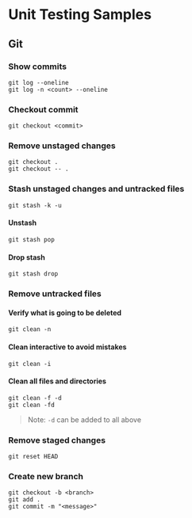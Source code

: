 # Unit Testing Samples

## Git

### Show commits

    git log --oneline
    git log -n <count> --oneline

### Checkout commit

    git checkout <commit>

### Remove unstaged changes

    git checkout .
    git checkout -- .

### Stash unstaged changes and untracked files

    git stash -k -u 
    
#### Unstash 

    git stash pop
    
#### Drop stash

    git stash drop

### Remove untracked files

#### Verify what is going to be deleted

    git clean -n    

#### Clean interactive to avoid mistakes    
        
    git clean -i    
    
#### Clean all files and directories

    git clean -f -d
    git clean -fd
    
> Note: `-d` can be added to all above

### Remove staged changes

    git reset HEAD

### Create new branch

    git checkout -b <branch>
    git add .
    git commit -m "<message>"